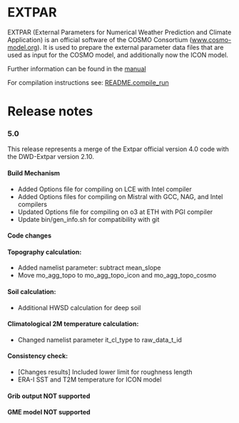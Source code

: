 # EXTPAR

EXTPAR (External Parameters for Numerical Weather Prediction and Climate Application) is an official software of the COSMO Consortium (www.cosmo-model.org).  It is used to prepare the external parameter data files that are used as input for the COSMO model, and additionally now the ICON model.    

Further information can be found in the [manual](doc/user_and_implementation_manual.pdf)

For compilation instructions see: [README.compile_run](doc/README.compile_run)

# Release notes

### 5.0
This release represents a merge of the Extpar official version 4.0 code with the DWD-Extpar version 2.10.  

#### Build Mechanism

* Added Options file for compiling on LCE with Intel compiler 
* Added Options files for compiling on Mistral with GCC, NAG, and Intel compilers
* Updated Options file for compiling on o3 at ETH with PGI compiler
* Update bin/gen_info.sh for compatibility with git

#### Code changes

#### Topography calculation: 
* Added namelist parameter: subtract mean_slope
* Move mo_agg_topo to mo_agg_topo_icon and mo_agg_topo_cosmo

#### Soil calculation: 
* Additional HWSD calculation for deep soil

#### Climatological 2M temperature calculation:
* Changed namelist parameter it_cl_type to raw_data_t_id

#### Consistency check: 
* [Changes results] Included lower limit for roughness length
* ERA-I SST and T2M temperature for ICON model

#### Grib output NOT supported

#### GME model NOT supported


